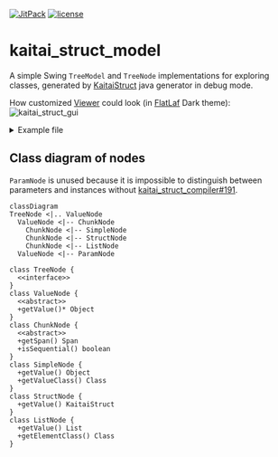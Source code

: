 [![JitPack](https://img.shields.io/jitpack/v/github/Mingun/kaitai_struct_model)](https://jitpack.io/#Mingun/kaitai_struct_model)
[![license](https://img.shields.io/badge/license-mit-blue.svg)](https://opensource.org/licenses/MIT)

# kaitai_struct_model
A simple Swing `TreeModel` and `TreeNode` implementations for exploring classes, generated by
[KaitaiStruct](https://kaitai.io) java generator in debug mode.

How customized [Viewer](https://github.com/kaitai-io/kaitai_struct_gui) could look
(in [FlatLaf](https://github.com/JFormDesigner/FlatLaf) Dark theme):
![kaitai_struct_gui](https://user-images.githubusercontent.com/450131/172424984-bdbc1ed8-30f5-48f3-8506-e978c17fd227.png)

<details>
<summary>Example file</summary>
  
```yaml
meta:
  id: offsets
seq:
  - id: padding
    type: u1
  - id: unsized
    type: type
  - id: sized
    type: type
    size: 10
instances:
  parse:
    pos: 5
    size: 5
  value_scalar:
    value: 42
  value_list:
    value: '["42"]'
types:
  type:
    seq:
      - id: padding
        type: u1
      - id: unsized_simple
        type: u1
      - id: sized_simple
        size: 1
      - id: unsized_array
        type: elem
        repeat: expr
        repeat-expr: 2
      - id: sized_array
        type: elem
        size: 3
        repeat: expr
        repeat-expr: 1
  elem:
    seq:
      - id: padding
        type: u1
      - id: value
        type: u1
```
</details>

## Class diagram of nodes

`ParamNode` is unused because it is impossible to distinguish between
parameters and instances without [kaitai_struct_compiler#191].

```mermaid
classDiagram
TreeNode <|.. ValueNode
  ValueNode <|-- ChunkNode
    ChunkNode <|-- SimpleNode
    ChunkNode <|-- StructNode
    ChunkNode <|-- ListNode
  ValueNode <|-- ParamNode

class TreeNode {
  <<interface>>
}
class ValueNode {
  <<abstract>>
  +getValue()* Object
}
class ChunkNode {
  <<abstract>>
  +getSpan() Span
  +isSequential() boolean
}
class SimpleNode {
  +getValue() Object
  +getValueClass() Class
}
class StructNode {
  +getValue() KaitaiStruct
}
class ListNode {
  +getValue() List
  +getElementClass() Class
}
```

[kaitai_struct_compiler#191]: https://github.com/kaitai-io/kaitai_struct_compiler/pull/191
